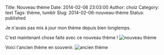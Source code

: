 Title: Nouveau thème
Date: 2014-02-06 23:03:00
Author: choiz
Category: text
Tags: thème, tumblr
Slug: 2014-02-06-nouveau-thème
Status: published

Je n'avais pas mis à jour mon thème depuis bien longtemps.

C'est maintenant chose faite avec ce nouveau thème !
![nouveau
thème](https://31.media.tumblr.com/d0896de0a038122cee44adbfaeb7e90c/tumblr_inline_n0lh2qig1i1qzr4hx.png)

Voici l'ancien thème en souvenir.
![ancien
thème](https://31.media.tumblr.com/7a3c7376517807ad0b41b8226a08d5bb/tumblr_inline_n0lh2l5LOi1qzr4hx.png)


